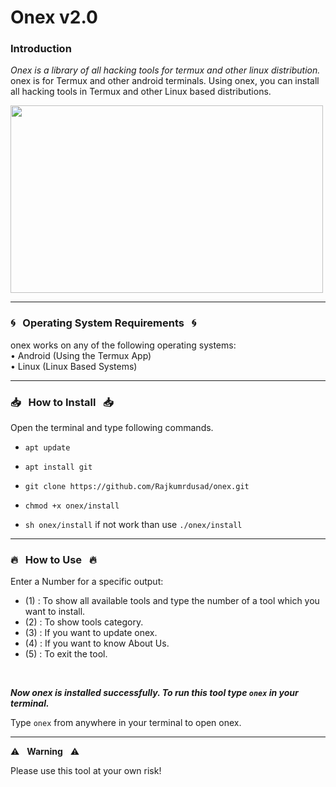 # Onex v2.0

### Introduction

*Onex is a library of all hacking tools for termux and other linux distribution.*
onex is for Termux and other android terminals. Using onex, you can install all hacking tools in Termux and other Linux based distributions.


<img height="300px" width="500px" src="https://github.com/Rajkumrdusad/onex/blob/master/doc/Logo.png"/>

------------------------------------------------------------------------

### :cyclone: &nbsp; Operating System Requirements &nbsp; :cyclone:

onex works on any of the following operating systems:<br>
• Android (Using the Termux App) <br>
• Linux (Linux Based Systems) <br>

------------------------------------------------------------------------

### :inbox_tray: &nbsp; How to Install &nbsp; :inbox_tray:

Open the terminal and type following commands.

* `apt update`

* `apt install git`

* `git clone https://github.com/Rajkumrdusad/onex.git`

* `chmod +x onex/install`

* `sh onex/install` if not work than use `./onex/install`

------------------------------------------------------------------------

### :fire: &nbsp; How to Use &nbsp; :fire:

Enter a Number for a specific output:
- (1) : To show all available tools and type the number of a tool which you want to install.
- (2) : To show tools category.
- (3) : If you want to update onex.
- (4) : If you want to know About Us.
- (5) : To exit the tool.

<br/>

***Now onex is installed successfully. To run this tool type `onex` in your terminal.***

Type `onex` from anywhere in your terminal to open onex.

------------------------------------------------------------------------

:warning: &nbsp; **Warning** &nbsp; :warning:

Please use this tool at your own risk!

